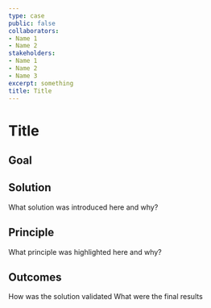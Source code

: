 ```yaml
---
type: case
public: false
collaborators:
- Name 1
- Name 2
stakeholders:
- Name 1
- Name 2
- Name 3
excerpt: something
title: Title
---
```


# Title

## Goal

## Solution

What solution was introduced here and why?

## Principle

What principle was highlighted here and why?

## Outcomes

How was the solution validated
What were the final results
